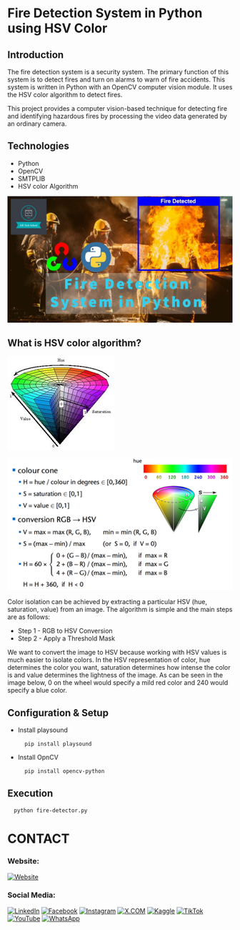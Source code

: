 # Fire Detection System in Python using HSV Color


## Introduction

The fire detection system is a security system. The primary function of this system is to detect fires and turn on alarms to warn of fire accidents. This system is written in Python with an OpenCV computer vision module. It uses the HSV color algorithm to detect fires.

This project provides a computer vision-based technique for detecting fire and identifying hazardous fires by processing the video data generated by an ordinary camera.


## Technologies
- Python
- OpenCV
- SMTPLIB
- HSV color Algorithm

![](github-readme-content/image-1.jpg)  



## What is HSV color algorithm?

![](github-readme-content/hsv-1.jpg)

![](github-readme-content/hsv-0.png)

Color isolation can be achieved by extracting a particular HSV (hue, saturation, value) from an image. The algorithm is simple and the main steps are as follows:

- Step 1 - RGB to HSV Conversion
- Step 2 - Apply a Threshold Mask

We want to convert the image to HSV because working with HSV values is much easier to isolate colors. In the HSV representation of color, hue determines the color you want, saturation determines how intense the color is and value determines the lightness of the image. As can be seen in the image below, 0 on the wheel would specify a mild red color and 240 would specify a blue color.

## Configuration & Setup

- Install playsound

  ```
    pip install playsound
  ```

- Install OpnCV

  ```
    pip install opencv-python
  ```

## Execution

  ```
    python fire-detector.py
  ```

# CONTACT

### Website: 

[![Website](https://img.shields.io/badge/WEBSITE%3A%20www.gunarakulan.info-%23E01E5A?style=flat&logo=realm&logoColor=white)](http://www.gunarakulan.info)

### Social Media:

[![LinkedIn](https://img.shields.io/badge/-LinkedIn-0A66C2?style=for-the-badge&logo=linkedin&logoColor=white)](https://www.linkedin.com/in/gunarakulangunaretnam)
[![Facebook](https://img.shields.io/badge/-Facebook-196dcc?style=for-the-badge&logo=facebook&logoColor=white)](https://www.facebook.com/gunarakulangunaretnam)
[![Instagram](https://img.shields.io/badge/-Instagram-bd3651?style=for-the-badge&logo=instagram&logoColor=white)](https://www.instagram.com/gunarakulangunaretnam)
[![X.COM](https://img.shields.io/badge/-X.COM-0066ff?style=for-the-badge&logo=x&logoColor=white)](https://x.com/gunarakulangr)
[![Kaggle](https://img.shields.io/badge/-Kaggle-3295bd?style=for-the-badge&logo=kaggle&logoColor=white)](https://www.kaggle.com/gunarakulangr)
[![TikTok](https://img.shields.io/badge/-TikTok-579ea3?style=for-the-badge&logo=tiktok&logoColor=white)](https://www.tiktok.com/@gunarakulangunaretnam)
[![YouTube](https://img.shields.io/badge/-YouTube-a82121?style=for-the-badge&logo=youtube&logoColor=white)](https://www.youtube.com/channel/UCjMOdgHFAjAdBKiqV8y2Tww)
[![WhatsApp](https://img.shields.io/badge/-WhatsApp-07a647?style=for-the-badge&logo=whatsapp&logoColor=white)](https://wa.me/94740001141)
